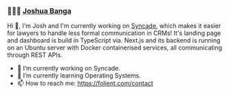 ### 👨🏻‍💻 [Joshua Banga](https://folient.com/)

Hi 👋, 
I'm Josh and I'm currently working on [Syncade](https://syncade.co.uk), which makes it easier for lawyers to handle less formal communication in CRMs! It's landing page and dashboard is build in TypeScript via. Next.js and its backend is running on an Ubuntu server with Docker containerised services, all communicating through REST APIs.

- 🔭 I’m currently working on Syncade. 
- 🌱 I’m currently learning Operating Systems.
- 📫 How to reach me: https://folient.com/contact
